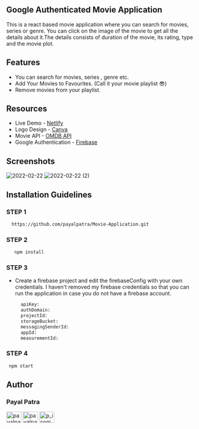 ## Google Authenticated Movie Application 
This is a react based movie application where you can search for movies, series or genre. You can click on the image of the movie to get all the details about it.The details consists of duration of the movie, its rating, type and the movie plot.


## Features
* You can search for movies, series , genre etc. 
* Add Your Movies to Favourites. (Call it your movie playlist 😎)
* Remove movies from your playlist.

## Resources 

* Live Demo - [Netlify](https://brave-bose-739cc3.netlify.app/)
* Logo Design - [Canva](https://www.canva.com/)
* Movie API - [OMDB API](http://www.omdbapi.com/)
* Google Authentication - [Firebase](https://firebase.google.com/)


## Screenshots
![2022-02-22](https://user-images.githubusercontent.com/67522406/155027903-7139859a-26ab-4d1c-a382-841ff6cf9c1b.png)
![2022-02-22 (2)](https://user-images.githubusercontent.com/67522406/155027914-d23fc769-9277-4020-b0c1-668afb2260e1.png)

## Installation Guidelines

### STEP 1

```sh
  https://github.com/payalpatra/Movie-Application.git
```
### STEP 2

```sh
   npm install
```

### STEP 3

* Create a firebase project and edit the firebaseConfig with your own credentials. I haven't removed  my firebase credentials so that you can run the application in case you do not have a firebase account.

  ```sh
    apiKey: 
    authDomain:
    projectId:
    storageBucket: 
    messagingSenderId: 
    appId: 
    measurementId: 
  ```

### STEP 4

```sh
 npm start
```

## Author

### Payal Patra

<a href="https://linkedin.com/in/payalpatra105" target="blank"><img align="center" src="https://cdn.jsdelivr.net/npm/simple-icons@3.0.1/icons/linkedin.svg" alt="payalpatra105" height="30" width="40" /></a>
<a href="https://github.com/payalpatra" target="blank"><img align="center" src="https://www.svgrepo.com/show/68072/github-logo-face.svg" alt="payalpatra105" height="30" width="40" /></a>
<a href="https://instagram.com/p_iconic_" target="blank"><img align="center" src="https://cdn.jsdelivr.net/npm/simple-icons@3.0.1/icons/instagram.svg" alt="p_iconic_" height="30" width="40" /></a>
